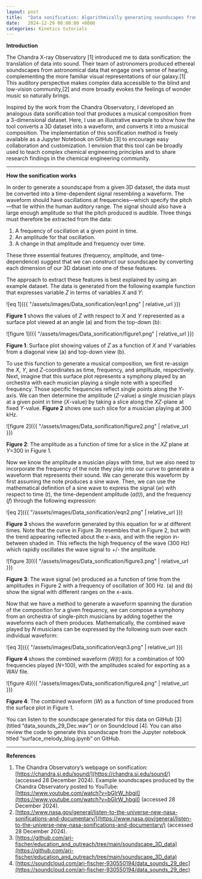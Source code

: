 ```yaml
---
layout: post
title:  "Data sonification: Algorithmically generating soundscapes from 3D datasets"
date:   2024-12-29 00:00:00 +0800
categories: Kinetics tutorials
---
```

**Introduction**

The Chandra X-ray Observatory \[1\] introduced me to data sonification: the translation of data into sound. Their team of astronomers produced ethereal soundscapes from astronomical data that engage one’s sense of hearing, complementing the more familiar visual representations of our galaxy.\[1\] This auditory perspective makes complex data accessible to the blind and low-vision community,\[2\] and more broadly evokes the feelings of wonder music so naturally brings.

Inspired by the work from the Chandra Observatory, I developed an analogous data sonification tool that produces a musical composition from a 3-dimensional dataset. Here, I use an illustrative example to show how the tool converts a 3D dataset into a waveform, and converts it into a musical composition. The implementation of this sonification method is freely available as a Jupyter Notebook on GitHub \[3\] to encourage easy collaboration and customization. I envision that this tool can be broadly used to teach complex chemical engineering principles and to share research findings in the chemical engineering community.

---

**How the sonification works**

In order to generate a soundscape from a given 3D dataset, the data must be converted into a time-dependent signal resembling a waveform. The waveform should have oscillations at frequencies—which specify the pitch—that lie within the human auditory range. The signal should also have a large enough amplitude so that the pitch produced is audible. Three things must therefore be extracted from the data:

1. A frequency of oscillation at a given point in time.  
2. An amplitude for that oscillation.  
3. A change in that amplitude and frequency over time.

These three essential features (frequency, amplitude, and time-dependence) suggest that we can construct our soundscape by converting each dimension of our 3D dataset into one of these features.

The approach to extract these features is best explained by using an example dataset. The data is generated from the following example function that expresses variable *Z* in terms of variables *X* and *Y*:

![eq 1]({{ "/assets/images/Data_sonification/eqn1.png" | relative_url }})

**Figure 1** shows the values of *Z* with respect to *X* and *Y* represented as a surface plot viewed at an angle (a) and from the top-down (b):

![figure 1]({{ "/assets/images/Data_sonification/figure1.png" | relative_url }})

**Figure 1**: Surface plot showing values of *Z* as a function of *X* and *Y* variables from a diagonal view (a) and top-down view (b).

To use this function to generate a musical composition, we first re-assign the *X*, *Y*, and *Z*-coordinates as time, frequency, and amplitude, respectively. Next, imagine that this surface plot represents a symphony played by an orchestra with each musician playing a single note with a specified frequency. Those specific frequencies reflect single points along the *Y*-axis. We can then determine the amplitude (*Z*-value) a single musician plays at a given point in time (*X*-value) by taking a slice along the *XZ*-plane at fixed *Y*-value. **Figure 2** shows one such slice for a musician playing at 300 kHz.

![figure 2]({{ "/assets/images/Data_sonification/figure2.png" | relative_url }})

**Figure 2**: The amplitude as a function of time for a slice in the *XZ* plane at *Y*=300 in Figure 1.

Now we know the amplitude a musician plays with time, but we also need to incorporate the frequency of the note they play into our curve to generate a waveform that represents their sound. We can generate this waveform by first assuming the note produces a sine wave. Then, we can use the mathematical definition of a sine wave to express the signal (*w*) with respect to time (*t*), the time-dependent amplitude (*a(t)*), and the frequency (*f*) through the following expression:

![eq 2]({{ "/assets/images/Data_sonification/eqn2.png" | relative_url }})

**Figure 3** shows the waveform generated by this equation for *w* at different times. Note that the curve in Figure 3b resembles that in Figure 2, but with the trend appearing reflected about the x-axis, and with the region in-between shaded in. This reflects the high frequency of the wave (300 Hz) which rapidly oscillates the wave signal to +/- the amplitude.

![figure 3]({{ "/assets/images/Data_sonification/figure3.png" | relative_url }})

**Figure 3**: The wave signal (*w*) produced as a function of time from the amplitudes in Figure 2 with a frequency of oscillation of 300 Hz. (a) and (b) show the signal with different ranges on the x-axis.

Now that we have a method to generate a waveform spanning the duration of the composition for a given frequency, we can compose a symphony from an orchestra of single-pitch musicians by adding together the waveforms each of them produces. Mathematically, the combined wave played by *N* musicians can be expressed by the following sum over each individual waveform:

![eq 3]({{ "/assets/images/Data_sonification/eqn3.png" | relative_url }})

**Figure 4** shows the combined waveform (*W(t)*) for a combination of 100 frequencies played (*N*=100), with the amplitudes scaled for exporting as a WAV file.

![figure 4]({{ "/assets/images/Data_sonification/figure4.png" | relative_url }})

**Figure 4**: The combined waveform (*W*) as a function of time produced from the surface plot in Figure 1.

You can listen to the soundscape generated for this data on GitHub \[3\] (titled “data_sounds_29_Dec.wav”) or on Soundcloud \[4\]. You can also review the code to generate this soundscape from the Jupyter notebook titled “surface_melody_blog.ipynb” on GitHub.

---

**References**

1. The Chandra Observatory’s webpage on sonification: [https://chandra.si.edu/sound/](https://chandra.si.edu/sound/) (accessed 28 December 2024). Example soundscapes produced by the Chandra Observatory posted to YouTube: [https://www.youtube.com/watch?v=bGIrW_hbgiI](https://www.youtube.com/watch?v=bGIrW_hbgiI) (accessed 28 December 2024).  
2. [https://www.nasa.gov/general/listen-to-the-universe-new-nasa-sonifications-and-documentary/](https://www.nasa.gov/general/listen-to-the-universe-new-nasa-sonifications-and-documentary/) (accessed 28 December 2024).  
3. [https://github.com/ari-fischer/education_and_outreach/tree/main/soundscape_3D_data](https://github.com/ari-fischer/education_and_outreach/tree/main/soundscape_3D_data)  
4. [https://soundcloud.com/ari-fischer-930550194/data_sounds_29_dec](https://soundcloud.com/ari-fischer-930550194/data_sounds_29_dec)  
